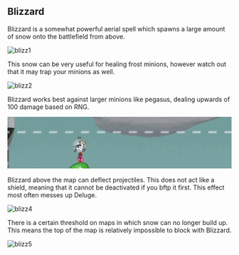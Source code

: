 ## Blizzard 


Blizzard is a somewhat powerful aerial spell which spawns a large amount of snow onto the battlefield from above.


![blizz1](https://raw.githubusercontent.com/1IlIl/wikidata/main/frost/gifs/blizz1.gif)


This snow can be very useful for healing frost minions, however watch out that it may trap your minions as well.


![blizz2](https://raw.githubusercontent.com/1IlIl/wikidata/main/frost/gifs/blizz2.gif)


Blizzard works best against larger minions like pegasus, dealing upwards of 100 damage based on RNG.


![blizz3](https://raw.githubusercontent.com/1IlIl/wikidata/main/frost/gifs/blizz3.gif)


Blizzard above the map can deflect projectiles. This does not act like a shield, meaning that it cannot be deactivated if you bftp it first. This effect most often messes up Deluge.


![blizz4](https://raw.githubusercontent.com/1IlIl/wikidata/main/frost/gifs/blizz4.gif)


There is a certain threshold on maps in which snow can no longer build up. This means the top of the map is relatively impossible to block with Blizzard.


![blizz5](https://raw.githubusercontent.com/1IlIl/wikidata/main/frost/gifs/blizz5.gif)
